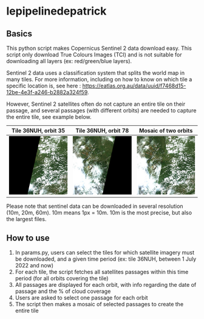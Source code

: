 # lepipelinedepatrick

## Basics 

This python script makes Copernicus Sentinel 2 data download easy. This script only download True Colours Images (TCI) and is not suitable for downloading all layers (ex: red/green/blue layers).

Sentinel 2 data uses a classification system that splits the world map in many tiles. For more information, including on how to know on which tile a specific location is, see here : https://eatlas.org.au/data/uuid/f7468d15-12be-4e3f-a246-b2882a324f59.

However, Sentinel 2 satellites often do not capture an entire tile on their passage, and several passages (with different orbits) are needed to capture the entire tile, see example below.

| Tile 36NUH, orbit 35  | Tile 36NUH, orbit 78 | Mosaic of two orbits |
| --- | --- | --- |
| ![alt text](https://github.com/memoirevive/lepipelinedepatrick/blob/main/example/36NUH_35.jpg?raw=true) | ![alt text](https://github.com/memoirevive/lepipelinedepatrick/blob/main/example/36NUH_78.jpg?raw=true) | ![alt text](https://github.com/memoirevive/lepipelinedepatrick/blob/main/example/36NUH.jpg?raw=true) |

Please note that sentinel data can be downloaded in several resolution (10m, 20m, 60m). 10m means 1px = 10m. 10m is the most precise, but also the largest files. 

## How to use

1. In params.py, users can select the tiles for which satellite imagery must be downloaded, and a given time period (ex: tile 36NUH, between 1 July 2022 and now)
2. For each tile, the script fetches all satellites passages within this time period (for all orbits covering the tile)
3. All passages are displayed for each orbit, with info regarding the date of passage and the % of cloud coverage
4. Users are asked to select one passage for each orbit
5. The script then makes a mosaic of selected passages to create the entire tile
